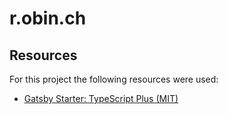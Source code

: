 # r.obin.ch

## Resources

For this project the following resources were used:

- [Gatsby Starter: TypeScript Plus (MIT)](https://github.com/resir014/gatsby-starter-typescript-plus)
